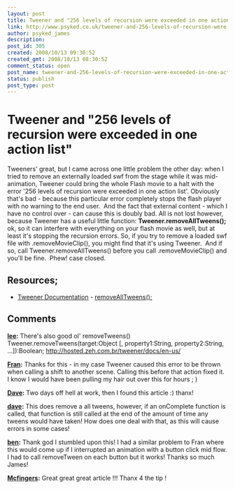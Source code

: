 ```yaml
---
layout: post
title: Tweener and "256 levels of recursion were exceeded in one action list"
link: http://www.psyked.co.uk/tweener-and-256-levels-of-recursion-were-exceeded-in-one-action-list/
author: psyked_james
description: 
post_id: 305
created: 2008/10/13 09:30:52
created_gmt: 2008/10/13 08:30:52
comment_status: open
post_name: tweener-and-256-levels-of-recursion-were-exceeded-in-one-action-list
status: publish
post_type: post
---
```


# Tweener and "256 levels of recursion were exceeded in one action list"

Tweeners' great, but I came across one little problem the other day: when I tried to remove an externally loaded swf from the stage while it was mid-animation, Tweener could bring the whole Flash movie to a halt with the error '256 levels of recursion were exceeded in one action list'. Obviously that's bad - because this particular error completely stops the flash player with no warning to the end user.  And the fact that external content - which I have no control over - can cause this is doubly bad. All is not lost however, because Tweener has a useful little function: **Tweener.removeAllTweens();** ok, so it can interfere with everything on your flash movie as well, but at least it's stopping the recursion errors. So, if you try to remove a loaded swf file with .removeMovieClip(), you might find that it's using Tweener.  And if so, call Tweener.removeAllTweens() before you call .removeMovieClip() and you'll be fine.  Phew! case closed.

## Resources;

  * [Tweener Documentation](http://hosted.zeh.com.br/tweener/docs/en-us/) \- [removeAllTweens();](http://hosted.zeh.com.br/tweener/docs/en-us/methods/Tweener_removeAllTweens.html)

## Comments

**[lee](#446 "2008-10-13 16:05:11"):** There's also good ol' removeTweens() Tweener.removeTweens(target:Object [, property1:String, property2:String, ...]):Boolean; http://hosted.zeh.com.br/tweener/docs/en-us/

**[Fran](#447 "2008-10-23 09:30:52"):** Thanks for this - in my case Tweener caused this error to be thrown when calling a shift to another scene. Calling this before that action fixed it. I know I would have been pulling my hair out over this for hours ; )

**[Dave](#448 "2009-01-27 21:49:31"):** Two days off hell at work, then I found this article :) thanx!

**[dave](#449 "2009-10-16 02:22:41"):** This does remove a all tweens, however, if an onComplete function is called, that function is still called at the end of the amount of time any tweens would have taken! How does one deal with that, as this will cause errors in some cases!

**[ben](#450 "2009-12-10 15:57:40"):** Thank god I stumbled upon this! I had a similar problem to Fran where this would come up if I interrupted an animation with a button click mid flow. I had to call removeTween on each button but it works! Thanks so much James!

**[Mcfingers](#451 "2011-01-06 15:31:42"):** Great great great article !!! Thanx 4 the tip !

